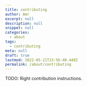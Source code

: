 ```yaml
---
title: contributing
author: Amr
excerpt: null
description: null
snippet: null
categories:
  - about
tags:
  - contributing
meta: null
draft: true
lastmod: 2022-05-21T23:56:40.448Z
permalink: /about/contributing
---
```


TODO: Right contribution instructions.


